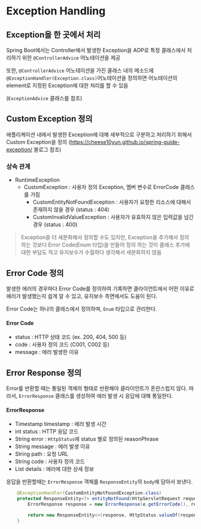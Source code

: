 # Exception Handling

## Exception을 한 곳에서 처리
Spring Boot에서는 Controller에서 발생한 Exception을 AOP로 특정 클래스에서 처리하기 위한 `@ControllerAdvice` 어노테이션을 제공

또한, `@ControllerAdvice` 어노테이션을 가진 클래스 내의 메소드에 `@ExceptionHandler(Exception.class)`어노테이션을 정의하면 
어노테이션의 element로 지정된 Exception에 대한 처리를 할 수 있음

(`ExceptionAdvice` 클래스를 참조)

## Custom Exception 정의
애플리케이션 내에서 발생한 Exception에 대해 세부적으로 구분하고 처리하기 위해서 Custom Exception을 정의
(https://cheese10yun.github.io/spring-guide-exception/ 블로그 참조)

### 상속 관계
- RuntimeException
    - CustomException : 사용자 정의 Exception, 멤버 변수로 ErrorCode 클래스를 가짐
        - CustomEntityNotFoundException : 사용자가 요청한 리소스에 대해서 존재하지 않을 경우 (status : 404)
        - CustomInvalidValueException : 사용자가 유효하지 않은 입력값을 넘긴 경우 (status : 400)
    
> Exception을 더 세분화해서 정의할 수도 있지만, Exception을 추가해서 정의 하는 것보다 Error Code(Enum 타입)을 만들어 정의 하는 것이
> 클래스 추가에 대한 부담도 적고 유지보수가 수월하다 생각해서 세분화하지 않음

## Error Code 정의
발생한 에러의 경우마다 Error Code를 정의하여 기록하면 클라이언트에서 어떤 이유로 에러가 발생했는지 쉽게 알 수 있고,
유지보수 측면에서도 도움이 된다.

Error Code는 하나의 클래스에서 정의하며, `Enum` 타입으로 관리한다.


#### Error Code
- status : HTTP 상태 코드 (ex. 200, 404, 500 등)
- code : 사용자 정의 코드 (C001, C002 등)
- message :  에러 발생한 이유

## Error Response 정의
Error를 반환할 때는 통일된 객체의 형태로 반환해야 클라이언트가 혼란스럽지 않다.
따라서, `ErrorResponse` 클래스를 생성하여 에러 발생 시 응답에 대해 통일한다.

#### ErrorResponse

- Timestamp timestamp : 에러 발생 시간
- int status : HTTP 응답 코드
- String error : `HttpStatus`에 status 별로 정의된 reasonPhrase
- String message : 에러 발생 이유
- String path : 요청 URL
- String code : 사용자 정의 코드
- List<String> details : 에러에 대한 상세 정보

응답을 반환할때는 `ErrorResponse` 객체를 `ResponseEntity`의 `body`에 담아서 보낸다.

```java
	@ExceptionHandler(CustomEntityNotFoundException.class)
	protected ResponseEntity<?> entityNotFound(HttpServletRequest request, CustomEntityNotFoundException e) {
		ErrorResponse response = new ErrorResponse(e.getErrorCode(), request.getRequestURI());

		return new ResponseEntity<>(response, HttpStatus.valueOf(response.getStatus()));
	}
```
